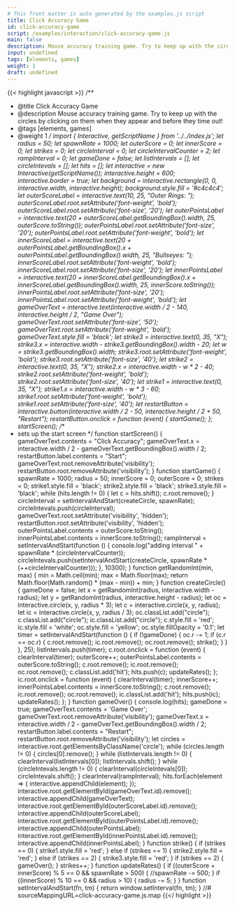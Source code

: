 ```yaml
---
# This front matter is auto generated by the examples.js script
title: Click Accuracy Game
id: click-accuracy-game
script: /examples/interaction/click-accuracy-game.js
main: false
description: Mouse accuracy training game. Try to keep up with the circles by clicking on them when they appear and before they time out!
input: undefined
tags: [elements, games]
weight: 1
draft: undefined
---
```


{{< highlight javascript >}}
/**
* @title Click Accuracy Game
* @description Mouse accuracy training game. Try to keep up with the circles by clicking on them when they appear and before they time out!
* @tags [elements, games]
* @weight 1
*/
import { Interactive, getScriptName } from '../../index.js';
let radius = 50;
let spawnRate = 1000;
let outerScore = 0;
let innerScore = 0;
let strikes = 0;
let circleInterval = 0;
let circleIntervalCounter = 2;
let rampInterval = 0;
let gameDone = false;
let listIntervals = [];
let circleIntevals = [];
let hits = [];
let interactive = new Interactive(getScriptName());
interactive.height = 600;
interactive.border = true;
let background = interactive.rectangle(0, 0, interactive.width, interactive.height);
background.style.fill = '#c4c4c4';
let outerScoreLabel = interactive.text(10, 25, "Outer Rings: ");
outerScoreLabel.root.setAttribute('font-weight', 'bold');
outerScoreLabel.root.setAttribute('font-size', '20');
let outerPointsLabel = interactive.text(20 + outerScoreLabel.getBoundingBox().width, 25, outerScore.toString());
outerPointsLabel.root.setAttribute('font-size', '20');
outerPointsLabel.root.setAttribute('font-weight', 'bold');
let innerScoreLabel = interactive.text(20 + outerPointsLabel.getBoundingBox().x + outerPointsLabel.getBoundingBox().width, 25, "Bullseyes: ");
innerScoreLabel.root.setAttribute('font-weight', 'bold');
innerScoreLabel.root.setAttribute('font-size', '20');
let innerPointsLabel = interactive.text(20 + innerScoreLabel.getBoundingBox().x + innerScoreLabel.getBoundingBox().width, 25, innerScore.toString());
innerPointsLabel.root.setAttribute('font-size', '20');
innerPointsLabel.root.setAttribute('font-weight', 'bold');
let gameOverText = interactive.text(interactive.width / 2 - 140, interactive.height / 2, "Game Over");
gameOverText.root.setAttribute('font-size', '50');
gameOverText.root.setAttribute('font-weight', 'bold');
gameOverText.style.fill = 'black';
let strike3 = interactive.text(0, 35, "X");
strike3.x = interactive.width - strike3.getBoundingBox().width - 20;
let w = strike3.getBoundingBox().width;
strike3.root.setAttribute('font-weight', 'bold');
strike3.root.setAttribute('font-size', '40');
let strike2 = interactive.text(0, 35, "X");
strike2.x = interactive.width - w * 2 - 40;
strike2.root.setAttribute('font-weight', 'bold');
strike2.root.setAttribute('font-size', '40');
let strike1 = interactive.text(0, 35, "X");
strike1.x = interactive.width - w * 3 - 60;
strike1.root.setAttribute('font-weight', 'bold');
strike1.root.setAttribute('font-size', '40');
let restartButton = interactive.button(interactive.width / 2 - 50, interactive.height / 2 + 50, "Restart");
restartButton.onclick = function (event) {
    startGame();
};
startScreen();
/**
 * sets up the start screen
 */
function startScreen() {
    gameOverText.contents = "Click Accuracy";
    gameOverText.x = interactive.width / 2 - gameOverText.getBoundingBox().width / 2;
    restartButton.label.contents = "Start";
    gameOverText.root.removeAttribute('visibility');
    restartButton.root.removeAttribute('visibility');
}
function startGame() {
    spawnRate = 1000;
    radius = 50;
    innerScore = 0;
    outerScore = 0;
    strikes = 0;
    strike1.style.fill = 'black';
    strike2.style.fill = 'black';
    strike3.style.fill = 'black';
    while (hits.length != 0) {
        let c = hits.shift();
        c.root.remove();
    }
    circleInterval = setIntervalAndStart(createCircle, spawnRate);
    circleIntevals.push(circleInterval);
    gameOverText.root.setAttribute('visibility', 'hidden');
    restartButton.root.setAttribute('visibility', 'hidden');
    outerPointsLabel.contents = outerScore.toString();
    innerPointsLabel.contents = innerScore.toString();
    rampInterval = setIntervalAndStart(function () {
        console.log("adding interval " + spawnRate * (circleIntervalCounter));
        circleIntevals.push(setIntervalAndStart(createCircle, spawnRate * (++circleIntervalCounter)));
    }, 10300);
}
function getRandomInt(min, max) {
    min = Math.ceil(min);
    max = Math.floor(max);
    return Math.floor(Math.random() * (max - min)) + min;
}
function createCircle() {
    gameDone = false;
    let x = getRandomInt(radius, interactive.width - radius);
    let y = getRandomInt(radius, interactive.height - radius);
    let oc = interactive.circle(x, y, radius * 3);
    let c = interactive.circle(x, y, radius);
    let ic = interactive.circle(x, y, radius / 3);
    oc.classList.add("circle");
    c.classList.add("circle");
    ic.classList.add("circle");
    c.style.fill = 'red';
    ic.style.fill = 'white';
    oc.style.fill = 'yellow';
    oc.style.fillOpacity = '0.1';
    let timer = setIntervalAndStart(function () {
        if (!gameDone) {
            oc.r -= 1;
            if (c.r == oc.r) {
                c.root.remove();
                ic.root.remove();
                oc.root.remove();
                strike();
            }
        }
    }, 25);
    listIntervals.push(timer);
    c.root.onclick = function (event) {
        clearInterval(timer);
        outerScore++;
        outerPointsLabel.contents = outerScore.toString();
        c.root.remove();
        ic.root.remove();
        oc.root.remove();
        c.classList.add('hit');
        hits.push(c);
        updateRates();
    };
    ic.root.onclick = function (event) {
        clearInterval(timer);
        innerScore++;
        innerPointsLabel.contents = innerScore.toString();
        c.root.remove();
        ic.root.remove();
        oc.root.remove();
        ic.classList.add('hit');
        hits.push(ic);
        updateRates();
    };
}
function gameOver() {
    console.log(hits);
    gameDone = true;
    gameOverText.contents = 'Game Over';
    gameOverText.root.removeAttribute('visibility');
    gameOverText.x = interactive.width / 2 - gameOverText.getBoundingBox().width / 2;
    restartButton.label.contents = "Restart";
    restartButton.root.removeAttribute('visibility');
    let circles = interactive.root.getElementsByClassName('circle');
    while (circles.length != 0) {
        circles[0].remove();
    }
    while (listIntervals.length != 0) {
        clearInterval(listIntervals[0]);
        listIntervals.shift();
    }
    while (circleIntevals.length != 0) {
        clearInterval(circleIntevals[0]);
        circleIntevals.shift();
    }
    clearInterval(rampInterval);
    hits.forEach(element => {
        interactive.appendChild(element);
    });
    interactive.root.getElementById(gameOverText.id).remove();
    interactive.appendChild(gameOverText);
    interactive.root.getElementById(outerScoreLabel.id).remove();
    interactive.appendChild(outerScoreLabel);
    interactive.root.getElementById(outerPointsLabel.id).remove();
    interactive.appendChild(outerPointsLabel);
    interactive.root.getElementById(innerPointsLabel.id).remove();
    interactive.appendChild(innerPointsLabel);
}
function strike() {
    if (strikes == 0) {
        strike1.style.fill = 'red';
    }
    else if (strikes == 1) {
        strike2.style.fill = 'red';
    }
    else if (strikes == 2) {
        strike3.style.fill = 'red';
    }
    if (strikes == 2) {
        gameOver();
    }
    strikes++;
}
function updateRates() {
    if ((outerScore + innerScore) % 5 == 0 && spawnRate > 500) {
        //spawnRate -= 500;
    }
    if ((innerScore) % 10 == 0 && radius > 10) {
        radius -= 5;
    }
}
function setIntervalAndStart(fn, tm) {
    return window.setInterval(fn, tm);
}
//# sourceMappingURL=click-accuracy-game.js.map
{{</ highlight >}}

